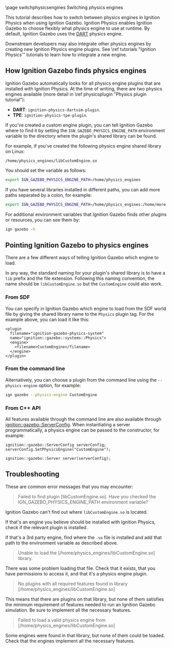 \page switchphysicsengines Switching physics engines

This tutorial describes how to switch between physics engines in Ignition Physics
when using Ignition Gazebo.
Ignition Physics enables Ignition Gazebo to choose flexibly what physics engine
to use at runtime.
By default, Ignition Gazebo uses the [DART](https://dartsim.github.io/) physics
engine.

Downstream developers may also integrate other physics engines by creating new
Ignition Physics engine plugins.
See \ref tutorials "Ignition Physics'" tutorials to learn how to integrate a
new engine.

## How Ignition Gazebo finds physics engines

Ignition Gazebo automatically looks for all physics engine plugins that are
installed with Ignition Physics.
At the time of writing, there are two physics engines available (more detail
in \ref physicsplugin "Physics plugin tutorial"):
- **DART**: `ignition-physics-dartsim-plugin`.
- **TPE**: `ignition-physics-tpe-plugin`.

If you've created a custom engine plugin, you can tell Ignition Gazebo where to
find it by setting the `IGN_GAZEBO_PHYSICS_ENGINE_PATH` environment variable to
the directory where the plugin's shared library can be found.

For example, if you've created the following physics engine shared library on Linux:

`/home/physics_engines/libCustomEngine.so`

You should set the variable as follows:

```bash
export IGN_GAZEBO_PHYSICS_ENGINE_PATH=/home/physics_engines
```

If you have several libraries installed in different paths, you can add more
paths separated by a colon, for example:

```bash
export IGN_GAZEBO_PHYSICS_ENGINE_PATH=/home/physics_engines:/home/more_engines
```

For additional environment variables that Ignition Gazebo finds other plugins
or resources, you can see them by:

```bash
ign gazebo -h
```

## Pointing Ignition Gazebo to physics engines

There are a few different ways of telling Ignition Gazebo which engine to load.

In any way, the standard naming for your plugin's shared library is to have a
`lib` prefix and the file extension.
Following this naming convention, the name should be `libCustomEngine.so` but
the `CustomEngine` could also work.

### From SDF

You can specify in Ignition Gazebo which engine to load from the SDF world file
by giving the shared library name to the `Physics` plugin tag.
For the example above, you can load it like this:

```{.xml}
<plugin
  filename="ignition-gazebo-physics-system"
  name="ignition::gazebo::systems::Physics">
  <engine>
    <filename>CustomEngine</filename>
  </engine>
</plugin>
```

### From the command line

Alternatively, you can choose a plugin from the command line using the
`--physics-engine` option, for example:

```bash
ign gazebo --physics-engine CustomEngine
```

### From C++ API

All features available through the command line are also available through
[ignition::gazebo::ServerConfig](https://ignitionrobotics.org/api/gazebo/4.0/classignition_1_1gazebo_1_1ServerConfig.html).
When instantiating a server programmatically, a physics engine can be passed to
the constructor, for example:

```
ignition::gazebo::ServerConfig serverConfig;
serverConfig.SetPhysicsEngine("CustomEngine");

ignition::gazebo::Server server(serverConfig);
```

## Troubleshooting
These are common error messages that you may encounter:

> Failed to find plugin [libCustomEngine.so]. Have you checked the
IGN_GAZEBO_PHYSICS_ENGINE_PATH environment variable?

Ignition Gazebo can't find out where `libCustomEngine.so` is located.

If that's an engine you believe should be installed with Ignition Physics,
check if the relevant plugin is installed.

If that's a 3rd party engine, find where the `.so` file is installed and add
that path to the environment variable as described above.

> Unable to load the [/home/physics_engines/libCustomEngine.so] library.

There was some problem loading that file. Check that it exists, that you have
permissions to access it, and that it's a physics engine plugin.

> No plugins with all required features found in library
[/home/physics_engines/libCustomEngine.so]

This means that there are plugins on that library, but none of them satisfies
the minimum requirement of features needed to run an Ignition Gazebo simulation.
Be sure to implement all the necessary features.

> Failed to load a valid physics engine from [/home/physics_engines/libCustomEngine.so]

Some engines were found in that library, but none of them could be loaded.
Check that the engines implement all the necessary features.
